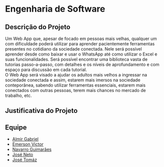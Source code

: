 # Engenharia de Software

## Descrição do Projeto
Um Web App que, apesar de focado em pessoas mais velhas, qualquer um com dificuldade poderá utilizar para aprender pacientemente ferramentas presentes no cotidiano da sociedade conectada. Nele será possível aprender desde como baixar e usar o WhatsApp até como utilizar o Excel e suas funcionalidades. Será possível encontrar uma biblioteca vasta de tutorias passo-a-passo, com detalhes e os níveis de aprofundamento e com espaço para discussão em cada tutorial.  
O Web App será visado a ajudar os adultos mais velhos a ingressar na sociedade conectada e assim, estarem mais imersos na sociedade conteporânea, sabendo utilizar ferramentas essenciais, estarem mais conectados com outras pessoas, terem mais chances no mercado de trabalho, etc.
## Justificativa do Projeto

## Equipe

- [Almir Gabriel](https://github.com/almirgabrielgds)
- [Emerson Victor](https://github.com/EmersonVictor)
- [Navarro Guimarães](https://github.com/NavarroGuimaraes)
- [José Neto](https://github.com/jcsn2)
- [José Tomáz](https://github.com/jtomaz99)
